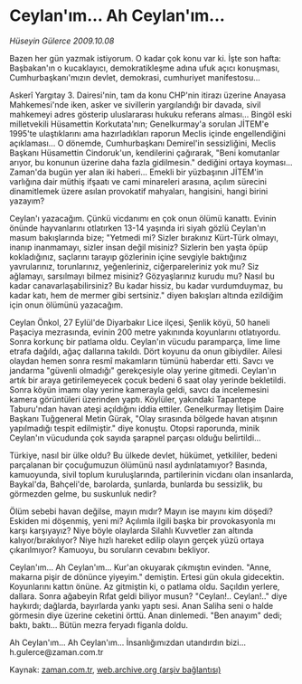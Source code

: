 # Ceylan'ım... Ah Ceylan'ım...

*Hüseyin Gülerce 2009.10.08*

<tr><td class="metin" colspan="2" style="padding-top: 20px; padding-left: 5px; padding-right: 10px;">Bazen her gün yazmak istiyorum. O kadar çok konu var ki. İşte son hafta: Başbakan'ın o kucaklayıcı, demokratikleşme adına ufuk açıcı konuşması, Cumhurbaşkanı'mızın devlet, demokrasi, cumhuriyet manifestosu...</td></tr><tr><td class="metin" colspan="2" style="padding-top: 20px; padding-left: 5px; padding-right: 10px;"><p>Askerî Yargıtay 3. Dairesi'nin, tam da konu CHP'nin itirazı üzerine Anayasa Mahkemesi'nde iken, asker ve sivillerin yargılandığı bir davada, sivil mahkemeyi adres gösterip uluslararası hukuku referans alması... Bingöl eski milletvekili Hüsamettin Korkutata'nın; Genelkurmay'a sorulan JİTEM'e 1995'te ulaştıklarını ama hazırladıkları raporun Meclis içinde engellendiğini açıklaması... O dönemde, Cumhurbaşkanı Demirel'in sessizliğini, Meclis Başkanı Hüsamettin Cindoruk'un, kendilerini çağırarak, "Beni komutanlar arıyor, bu konunun üzerine daha fazla gidilmesin." dediğini ortaya koyması... Zaman'da bugün yer alan iki haberi... Emekli bir yüzbaşının JİTEM'in varlığına dair müthiş ifşaatı ve cami minareleri arasına, açılım sürecini dinamitlemek üzere asılan provokatif mahyaları, hangisini, hangi birini yazayım?
<p>Ceylan'ı yazacağım. Çünkü vicdanımı en çok onun ölümü kanattı. Evinin önünde hayvanlarını otlatırken 13-14 yaşında iri siyah gözlü Ceylan'ın masum bakışlarında bize; "Yetmedi mi? Sizler bırakınız Kürt-Türk olmayı, inanıp inanmamayı, sizler insan değil misiniz? Sizlerin ben yaşta öpüp kokladığınız, saçlarını tarayıp gözlerinin içine sevgiyle baktığınız yavrularınız, torunlarınız, yeğenleriniz, ciğerpareleriniz yok mu? Siz ağlamayı, sarsılmayı bilmez misiniz? Gözyaşlarınız kurudu mu? Nasıl bu kadar canavarlaşabilirsiniz? Bu kadar hissiz, bu kadar vurdumduymaz, bu kadar katı, hem de mermer gibi sertsiniz." diyen bakışları altında ezildiğim için onun ölümünü yazacağım.
<p>Ceylan Önkol, 27 Eylül'de Diyarbakır Lice ilçesi, Şenlik köyü, 50 haneli Paşaciya mezrasında, evinin 200 metre yakınında koyunlarını otlatıyordu. Sonra korkunç bir patlama oldu. Ceylan'ın vücudu paramparça, lime lime etrafa dağıldı, ağaç dallarına takıldı. Dört koyunu da onun gibiydiler. Ailesi olaydan hemen sonra resmî makamların tümünü haberdar etti. Savcı ve jandarma "güvenli olmadığı" gerekçesiyle olay yerine gitmedi. Ceylan'ın artık bir araya getirilemeyecek çocuk bedeni 6 saat olay yerinde bekletildi. Sonra köyün imamı olay yerine kamerayla geldi, savcı da incelemesini kamera görüntüleri üzerinden yaptı. Köylüler, yakındaki Tapantepe Taburu'ndan havan ateşi açıldığını iddia ettiler. Genelkurmay İletişim Daire Başkanı Tuğgeneral Metin Gürak, "Olay sırasında bölgede havan atışının yapılmadığı tespit edilmiştir." diye konuştu. Otopsi raporunda, minik Ceylan'ın vücudunda çok sayıda şarapnel parçası olduğu belirtildi...
<p>Türkiye, nasıl bir ülke oldu? Bu ülkede devlet, hükümet, yetkililer, bedeni parçalanan bir çocuğumuzun ölümünü nasıl aydınlatamıyor? Basında, kamuoyunda, sivil toplum kuruluşlarında, partilerinin vicdanı olan insanlarda, Baykal'da, Bahçeli'de, barolarda, şunlarda, bunlarda bu sessizlik, bu görmezden gelme, bu suskunluk nedir?
<p>Ölüm sebebi havan değilse, mayın mıdır? Mayın ise mayını kim döşedi? Eskiden mi döşenmiş, yeni mi? Açılımla ilgili başka bir provokasyonla mı karşı karşıyayız? Niye böyle olaylarda Silahlı Kuvvetler zan altında kalıyor/bırakılıyor? Niye hızlı hareket edilip olayın gerçek yüzü ortaya çıkarılmıyor? Kamuoyu, bu soruların cevabını bekliyor.
<p>Ceylan'ım... Ah Ceylan'ım... Kur'an okuyarak çıkmıştın evinden. "Anne, makarna pişir de dönünce yiyeyim." demiştin. Ertesi gün okula gidecektin. Koyunlarını kattın önüne. Az gitmiştin ki, o patlama oldu. Saçıldın yerlere, dallara. Sonra ağabeyin Rıfat geldi biliyor musun? "Ceylan!.. Ceylan!.." diye haykırdı; dağlarda, bayırlarda yankı yaptı sesi. Anan Saliha seni o halde görmesin diye üzerine ceketini örttü. Anan dinlemedi. "Ben anayım" dedi; baktı, baktı... Bütün mezra feryadı figanla doldu.
<p>Ah Ceylan'ım... Ah Ceylan'ım... İnsanlığımızdan utandırdın bizi... h.gulerce@zaman.com.tr <br/></p></p></p></p></p></p></p></td></tr>

Kaynak: [zaman.com.tr](http://zaman.com.tr/yazar.do?yazino=900645), [web.archive.org (arşiv bağlantısı)](http://web.archive.org/web/20091012134225/http://www.zaman.com.tr:80/yazar.do?yazino=900645)
